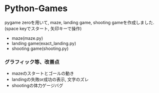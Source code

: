 # Python-Games
pygame zeroを用いて, maze, landing game, shooting gameを作成しました.(space keyでスタート, 矢印キーで操作)

- maze(maze.py)
- landing game(exact_landing.py)
- shooting game(shooting.py)

### グラフィック等、改善点
- mazeのスタートとゴールの動き
- landingの失敗or成功の表示, 文字のズレ
- shootingの体力ゲージバグ
